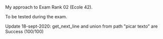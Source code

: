My approach to Exam Rank 02 (Ecole 42). 

To be tested during the exam.

Update 18-sept-2020: get_next_line and union from path "picar texto" are Success (100/100)

